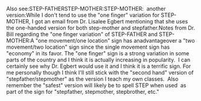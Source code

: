 Also see:STEP-FATHERSTEP-MOTHER:STEP-MOTHER:  another version:While I don't tend to use the "one finger" variation for STEP-MOTHER, I 
	got an email from Dr. Lisalee Egbert mentioning that she uses the one-handed version for 
	both step-mother and stepfather.Notes from Dr. Bill regarding the "one finger variation" of STEP-FATHER and 
	STEP-MOTHER:A "one movement/one location" sign has anadvantageover a "two movement/two 
	location" sign since the single movement sign has "economy" in its favor. 
	The "one finger" sign is a strong variation in some parts of the country and 
	I think it is actually increasing in popularity.  I can certainly see 
	why Dr. Egbert would use it and I think it is a terrific sign. For me 
	personally though I think I'll still stick with the "second hand" version of 
	"stepfather/stepmother" as the version I teach my own classes.  Also 
	remember the "safest" version will likely be to spell STEP when used  
	as part of the sign for "stepfather, stepmother, stepbrother, etc."